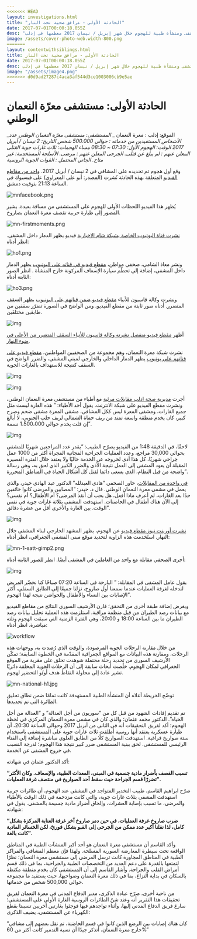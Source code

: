 ```yaml
---
<<<<<<< HEAD
layout: investigations.html
title: "الحادثة الأولى - مرافق صحية تحت النار"
date: 2017-07-01T00:00:18.055Z
desc: "تقرير مُفصّل عن استهداف 25 مستشفى ومنشأة طبية للهجوم خلال شهر إبريل / نيسان 2017 معظمها في إدلب"
image: /assets/cover-photo-web.width-800.png
=======
layout: contentwithsiblings.html
title: الحادثة الأولى - مرافق صحية تحت النار
date: 2017-07-01T00:00:18.055Z
desc: تقرير مُفصّل عن استهداف 25 مستشفى ومنشأة طبية للهجوم خلال شهر إبريل / نيسان 2017 معظمها في إدلب
image: "/assets/image4.png"
>>>>>>> d0d9ad27287c4aca3af544d3ce1003006cb9e5ae
---
```


# الحادثة الأولى: مستشفى معرّة النعمان الوطني

_الموقع: إدلب : معرة النعمان _
_المستشفى: مستشفى معرّة النعمان الوطني_
_عدد الأشخاص المستفيدين من خدماته : حوالي 500.000 شخص_
_التاريخ: 2 نيسان / أبريل 2017_
_الوقت: الهجوم الأول: 07:30 ~ 08:30 مساء_
_الهجمات: ثلاث غارات جوية_
_القتلى المعلن عنهم : لم يبلغ عن قتلى._
_الجرحى المعلن عنهم : مرضى._
_الأسلحة المستخدمة: غير متاح._
_الجاني المحتمل  : القوات الجوية الروسية_

وقع أول هجوم تم تحديده على المشافي في 2 نيسان / أبريل 2017\.  [واحد من مقاطع الفيديو](https://www.facebook.com/100009011485480/videos/vb.100009011485480/1736175996692766/?type=2&theater) المتعلقة بهذه الحادثة نُشرت (المصدر: أبو علي المعراوي) على فيسبوك في الساعة 21:13 بتوقيت دمشق.

![mnfacebook.png](https://lh4.googleusercontent.com/e_x9f_L2o2Vy92beAsMzsxT3Oud6NFQN0Qb9saGfQhkRjzxQvRPvTl5R03vJRFnQZ0G3Zu5CNPqjW66fteo7YutXxlDFmuCy-RLFaUSxMHfgEgET1R8iyZJZNNRhkyCkK8pUv78X)

يُظهر هذا الفيديو اللحظات الأولى للهجوم على المستشفى من مسافة بعيدة.  يشير المصور إلى طيارة حربية تقصف معرة النعمان بصاروخ.

![mn-firstmoments.png](https://lh3.googleusercontent.com/zNHRZc49WTRv2LcA7KsAGYn2T18quN6Cc64FZN8IPv2UqW0WGSJw2GCxNHmThPIL4hfbtOWVbuj7lL6IWpS_2t1qN3-u0guqjptYwH3ie1ZjqeGFp4P0zX6-nnbfJW4iZEJN4D8w)

[نشرت قناة اليوتيوب الخاصة بشبكة شام الإخبارية](https://www.youtube.com/watch?v=zJ1u05D0AAI) فيديو يظهر الدمار داخل المشفى. انظر أدناه:

![ho1.png](https://lh5.googleusercontent.com/rfvUkZ29FThIeAiAfTVgNABAO6It8xHGW34EsH-X-uAK7OCpCfMAHxbw4QOnFdiSADQsriv-cck6bsNK1xuVO5hL6nDa5O0RBoU7093kDBy9H4nBicOFJvwIKUQYL83hsaTPhEo0)

ونشر معاذ الشامي، صحفي مواطن، [مقطع فيديو في قناته على اليوتيوب](https://www.youtube.com/watch?v=lq8vN5ZPX8c)  يظهر الدمار داخل المشفى، إضافة إلى تحطّم سيارة الإسعاف المركونة خارج المنشأة . انظر الصور الثابتة أدناه:

![ho3.png](https://lh4.googleusercontent.com/lCTvbeRnB41PkktS_Dh9qUAU0VRHPY41SWRqA2tphZzEEnvDCBqS20ZM7SIDDdRFETbapVCohuBcHVe4skE_wVg9UHq2fVhpwSqDM7uylH2tQrofhI7ozYZ6M5VCOO4WApyOLO92)

ونشرت وكالة قاسيون للأنباء [مقطع فيديو ضمن قناتهم على اليوتيوب](https://www.youtube.com/watch?v=Qyv8TBn3AMk) يظهر السقف المتضرر. أدناه صور ثابتة من مقطع الفيديو، ومن الواضح في الصورة تضرّر سقفين من طابقين مختلفَين.

![img](https://lh6.googleusercontent.com/8g30N12Q9zgyuHuGLOnqsBHeC3TnykcOnBZrFtHpDMDnsIipJVdqC3Jv1uvSnX8vXndPoZHC6UqXeJTbKqiIL9xDGs8YA_-Cs2I2SlvQ-zmKcPlr9ZFmQuOwwrBW0uvSVrsYb0Cr)

أظهر [مقطع فيديو منفصل نشرته وكالة قاسيون للأنباء السقف المتضرر من الأعلى في ضوء النهار](https://www.youtube.com/watch?v=wJKHZAcTvKE).

نشرت شبكة معرة النعمان، وهم مجموعة من الصحفيين المواطنين، [مقطع فيديو على قناتهم على يوتيوب](https://www.youtube.com/watch?v=e5N5tBOOE9c) يظهر الدمار الداخلي والخارجي لمبنى المشفى، والضرر الواضح في السقف كنتيجة للاستهداف بالغارات الجوية.

![img](https://lh4.googleusercontent.com/_VFr5I1n_2G7UH6MD37ZA78jTVHXajiBcrq1ClNYWfKpcN9VeaOZxpNkytos3bvxC1IcEpnyswP9zGfSYjt18XNT3R9MLMK5KetnGYzbW-mxOcwaQ-SLG4Q1hbu8YloWfwC3GcqK)

![img](https://lh5.googleusercontent.com/-aESn-o7QciCGOHnJH0-tc7sYsRWpeNI4X_Q3c4-79L8kxyYkS16-u94S15m9rA5UCCI8vrp-O4kJC6bZHCmzBYqSDPClnZ0NuAwRZk8raCmSVDSOTh7SF_lyswpvWGGTbrB3s4y)

أجرت [مديرية صحة ادلب مقابلات مرئية](https://www.youtube.com/watch?v=iSAP3nj_X8Q) مع أطباء من مستشفى معرة النعمان الوطني، ونشرت مقطع الفيديو على شبكة الانترنت.  يقول أحد الأطباء: ” هذه الغارة ليست مثل جميع الغارات، ومشفى المعرة ليس ككل المشافي، مشفى المعرة مشفى ضخم وصرح كبير، كان يخدم منطقة واسعة تمتد من ريف حماة الشمالي لريف حلب الجنوبي، لا أبالغ إن قلت يخدم حوالي 1،500،000 نسمة”.

![img](https://lh3.googleusercontent.com/uQjUj6FeSd2yt5Wu8XX0LdMPug36OkBDtGBOVokbQDqCZtm3LLjzw-LWvBmZ9RV5cD3n97MJIi3DyXX4ggX2uTSF63ynkTefokTx4gfNQrVj4mQoygxGUatKifrHJEKXE7OUQdPu)

لاحقًا، في الدقيقة 1:48 من الفيديو يصرّح الطبيب: “يقدر عدد المراجعين شهريًا للمشفى بحوالي 30,000 مراجع، وعدد العمليات الجراحية المجانية المجراة أكثر من 1000 عمل جراحي شهريًا، كل هذا أدى لخروجه عن الخدمة حاليًا ولا يعتقد خلال الفترة القصيرة المقبلة أن يعود المشفى إلى العمل نتيجة الأذى والضرر الكبير الذي لحق به، وهي رسالة واضحة من قبل النظام، الذي يسعى دائما لقتل كل أشكال الحياة في المناطق المحررة”.

[في واحدة من المقابلات](https://www.youtube.com/watch?v=LBGfAG-Ob-Q)، حاور الصحفي “هادي العبدلله” الدكتور عبد الهادي حيدر، والذي يعمل في مشفى معرة النعمان الوطني. قال د. حيدر: “المصابين والمرضى كانوا خائفين جدًا بعد الغارات،  لم أعرف ماذا أفعل، هل يجب أن أنقذ المرضى؟ أم الأطفال؟ أم نفسي؟ إلى الآن هناك أطفال في الحاضنات. استهدفت المشفى بثلاثة غارات جوية في نفس الوقت. بين الغارة والأخرى أقل من عشرة دقائق”.

![img](https://lh4.googleusercontent.com/NiY4oOcrjl5CVJt91bBS15xSxyhNLdRTrlqpWtKXvC87Hfk5ZosalGOrB61gS5Cz7QdU2RmOKadPmit0DxU52pS2LpyhvaGZbDQZjsuEWUgEnJgTcm3zcF-84-1hcsAIkO6xD-ss)

[نشرت أورينت نيوز مقطع فيديو](https://www.youtube.com/watch?v=sx-eBZKNh6I) عن الهجوم، يظهر المشهد الخارجي لبناء المشفى خلال النهار. استُخدمت هذه الزاوية لتحديد موقع مبنى المشفى الجغرافي، انظر أدناه:

![mn-1-satt-gimp2.png](https://lh5.googleusercontent.com/0AbF5WuDxM6ZM_R4me20glLxlZVcsqB8F2mg6souWU3kMbstTbKcypXABnlIySO3RBVkbigVQ2t5_4SZUNtKe27UQoQ4JAj16XUuLNAkCCsPEKpxA_SVKfiL8-J47Q4EzxM3bC7d)

أجرى الصحفي مقابلة مع واحد من العاملين في المشفى أيضًا. انظر للصور الثابتة أدناه:

![img](https://lh3.googleusercontent.com/y8kJtpaiWt608xHgFQW8Ht1hGAfp2XqqWIteftsVvruWTW5uFqnVHEAF5ZOwRWYZkNugyLl8KnG-eM6-ytL98vSzScqZLpzWZcwpXOQ_S_bZSxxNMERZHRxHgpHe2IQm5qjqT2x-)

يقول عامل المشفى في المقابلة: ” البارحة في الساعة 07:20 صباحًا كنا نحضّر المريض لندخله لغرفة العمليات عندما سمعنا أول صاروخ، نزلنا جميعًا إلى الطابق السفلي،  أكثر الإصابات بين النساء والأطفال والحواضن نتيجة لهذا الهجوم”.

وبغرض إضافة طبقة أخرى من التحقق؛ قارن الأرشيف السوري النتائج من مقاطع الفيديو مع بيانات رصد الطيران من قبل منظمة مراقبة. استلزمت هذه العملية تحليل بيانات رصد الطيران ما بين الساعة 18:00 و 20:00،  وهي الفترة الزمنية التي سبقت الهجوم وتلته مباشرة. انظر أدناه:

![workflow](/assets/2_april_2017b_with_arrows.width-800.png)

من خلال مقارنة الرحلات الجوية المرصودة، والوقت الذي رُصدت به، ووجهات هذه الرحلات، ومقارنة هذه البيانات مع المواقع الجغرافية المقدّمة في الخطوة السابقة؛ تمكّن الأرشيف السوري من تحديد رحلة محتملة شوهدت تحلق على مقرية من الموقع الجغرافي لمكان الهجوم. خلُصت أبحاث سابقة إلى أن الرحلات الجوية المحلقة دائريًا تشير عادة إلى محاولة التقاط هدف أو/و التحضير لهجوم.

![mn-national-h1.jpg](https://lh4.googleusercontent.com/GVbndL_DBUuCZ0ILoV40dAbl-xIVXM2N-Cg6JiPdTMQEIryQOmILlFSwtWyydg4aioZBUb9y150BzjSfdIZy0jgnodQiWtmYf82TArJWlJtJ0zl5HztSrkTekJOoEr0AHSUyS48q)

توضّح الخريطة أعلاه أن المنشأة الطبية المستهدفة كانت تمامًا ضمن نطاق تحليق الطائرة التي تم تحديدها.

تم تقديم إفادات الشهود من قبل كل من “سوريون من أجل العدالة” و “العدالة من أجل الحياة”.  الدكتور محمد عثمان؛ والذي كان في مشفى معرة النعمان المركزي في لحظة الهجوم؛  أكد لفريق التحقيقات أنه في الثاني من أبريل 2017 وحوالي الساعة 20:30، أن طيارة عسكرية يعتقد أنها روسية أطلقت ثلاث غارات جوية على المستشفى باستخدام ستة صواريخ فراغية. استهدفت الصواريخ كلًا من الطابق العلوي مباشرة إضافة إلى الفناء الرئيسي للمستشفى.  لحق ببنية المستشفى ضرر كبير نتيجة هذا الهجوم؛ لدرجة التسبب في خروج المشفى عن الخدمة.

أكد الدكتور عثمان في شهادته:

**“تسبب القصف بأضرار مادية جسمية في المبنى، المعدات الطبية، والإسعاف. وكان الأكثر تضررًا قسم الجراحة حيث سقط أحد الصواريخ في منتصف غرفة العمليات”.**

صرّح ابراهيم القاسم، طبيب التخدير المتواجد في المشفى عند الهجوم،  أن طائرات حربية استهدفت المشفى بثلاث غارات جوية، والتي كانت مزدحمة في ذلك الوقت بالأطباء والمرضى، ما تسبب بإصابة العشرات، وإلحاق أضرار مادية جسيمة بالمشفى. يقول في شهادته:

**“ضرب صاروخ غرفة العمليات، في حين دمر صاروخ آخر غرفة العناية المركزة بشكل كامل، لذا نقلنا أكبر عدد ممكن من الجرحى إلى القبو بشكل فوريّ، لكن الخسائر المادية كانت بالغة”.**

وأكد القاسم أن مستشفى معرة النعمان هو أحد أكبر المنشآت الطبية في المناطق الواقعة تحت سيطرة المعارضة السورية المسلحة. ولهذا فإن معظم المشافي والمراكز الطبية في المناطق المجاورة كانت ترسل المرضى إلى مستشفى معرة النعمان؛  نظرًا لتمتعها بالقدرة على دعم العديد من التخصصات الطبية والجراحية، بما في ذلك قسم أمراض القلب والجراحة. وأشار القاسم إلى أن المستشفى كان يخدم منطقة مكتظة بالسكان في بداية النزاع، بما في ذلك معرة النعمان وضواحيها، حيث يستفيد ما مجموعه حوالي 500,000 شخص من خدماتها.

من ناحية أخرى، صرّح عبادة الذكرى، مدير الدفاع المدني في معرة النعمان لفريق تحقيقات هذا التقرير أنه وعند شنّ الطائرات الروسية الغارة الأولى على المستشفى؛  سارع فريق الدفاع المدني إليها،  وأثناء تواجدهم فيها فوجئوا بغارتين أخريين تسببتا بقطع الكهرباء عن المستشفى، يضيف الذكرى:

“كان هناك إصابات بين الرضع الذين كانوا في قسم الحاضنة، تم نقل بعضهم إلى مشافي خارج معرة النعمان، أتذكر جيدًا أن نسبة التدمير كانت أكثر من 60%”
